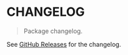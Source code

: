 # CHANGELOG

> Package changelog.

See [GitHub Releases](https://github.com/stdlib-js/assert-is-typed-array-like/releases) for the changelog.
